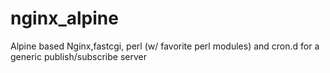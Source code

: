 # nginx_alpine
Alpine based Nginx,fastcgi, perl (w/ favorite perl modules) and cron.d for a generic publish/subscribe server
